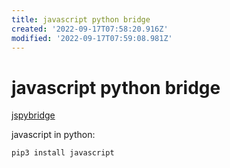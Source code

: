 ```yaml
---
title: javascript python bridge
created: '2022-09-17T07:58:20.916Z'
modified: '2022-09-17T07:59:08.981Z'
---
```


# javascript python bridge

[jspybridge](https://github.com/extremeheat/JSPyBridge)

javascript in python:

```bash
pip3 install javascript
```
